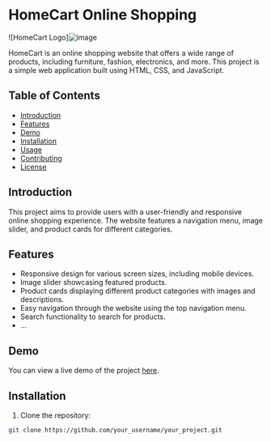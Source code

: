 # HomeCart Online Shopping

![HomeCart Logo]![image](https://github.com/ashutosh720/HomeCart-Ecommerce/assets/112875409/c02c4956-3110-4786-92ec-22256f788a45)
 <!-- Replace 'path_to_your_logo.png' with the actual path to your logo -->

HomeCart is an online shopping website that offers a wide range of products, including furniture, fashion, electronics, and more. This project is a simple web application built using HTML, CSS, and JavaScript.

## Table of Contents

- [Introduction](#introduction)
- [Features](#features)
- [Demo](#demo)
- [Installation](#installation)
- [Usage](#usage)
- [Contributing](#contributing)
- [License](#license)

## Introduction

This project aims to provide users with a user-friendly and responsive online shopping experience. The website features a navigation menu, image slider, and product cards for different categories.

## Features

- Responsive design for various screen sizes, including mobile devices.
- Image slider showcasing featured products.
- Product cards displaying different product categories with images and descriptions.
- Easy navigation through the website using the top navigation menu.
- Search functionality to search for products.
- ...

## Demo

You can view a live demo of the project [here](link_to_live_demo). <!-- Replace 'link_to_live_demo' with the actual link to your live demo if you have one hosted -->

## Installation

1. Clone the repository:

```bash
git clone https://github.com/your_username/your_project.git
